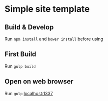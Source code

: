 # Simple site template

## Build & Develop

Run `npm install` and `bower install` before using

## First Build

Run `gulp build`

## Open on web browser

Run `gulp` [localhost:1337](http://localhost:1337)